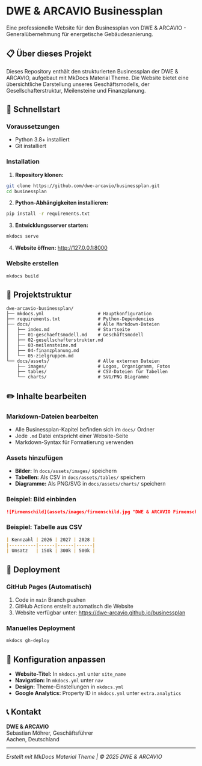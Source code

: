 # DWE & ARCAVIO Businessplan

Eine professionelle Website für den Businessplan von DWE & ARCAVIO - Generalübernehmung für energetische Gebäudesanierung.

## 📋 Über dieses Projekt

Dieses Repository enthält den strukturierten Businessplan der DWE & ARCAVIO, aufgebaut mit MkDocs Material Theme. Die Website bietet eine übersichtliche Darstellung unseres Geschäftsmodells, der Gesellschafterstruktur, Meilensteine und Finanzplanung.

## 🚀 Schnellstart

### Voraussetzungen
- Python 3.8+ installiert
- Git installiert

### Installation

1. **Repository klonen:**
```bash
git clone https://github.com/dwe-arcavio/businessplan.git
cd businessplan
```

2. **Python-Abhängigkeiten installieren:**
```bash
pip install -r requirements.txt
```

3. **Entwicklungsserver starten:**
```bash
mkdocs serve
```

4. **Website öffnen:** http://127.0.0.1:8000

### Website erstellen
```bash
mkdocs build
```

## 📁 Projektstruktur

```
dwe-arcavio-businessplan/
├── mkdocs.yml                    # Hauptkonfiguration
├── requirements.txt              # Python-Dependencies
├── docs/                         # Alle Markdown-Dateien
│   ├── index.md                  # Startseite
│   ├── 01-geschaeftsmodell.md    # Geschäftsmodell
│   ├── 02-gesellschafterstruktur.md
│   ├── 03-meilensteine.md
│   ├── 04-finanzplanung.md
│   └── 05-zielgruppen.md
└── docs/assets/                  # Alle externen Dateien
    ├── images/                   # Logos, Organigramm, Fotos
    ├── tables/                   # CSV-Dateien für Tabellen
    └── charts/                   # SVG/PNG Diagramme
```

## ✏️ Inhalte bearbeiten

### Markdown-Dateien bearbeiten
- Alle Businessplan-Kapitel befinden sich im `docs/` Ordner
- Jede `.md` Datei entspricht einer Website-Seite
- Markdown-Syntax für Formatierung verwenden

### Assets hinzufügen
- **Bilder:** In `docs/assets/images/` speichern
- **Tabellen:** Als CSV in `docs/assets/tables/` speichern
- **Diagramme:** Als PNG/SVG in `docs/assets/charts/` speichern

### Beispiel: Bild einbinden
```markdown
![Firmenschild](assets/images/firmenschild.jpg "DWE & ARCAVIO Firmenschild")
```

### Beispiel: Tabelle aus CSV
```markdown
| Kennzahl | 2026 | 2027 | 2028 |
|----------|------|------|------|
| Umsatz   | 150k | 300k | 500k |
```

## 🚀 Deployment

### GitHub Pages (Automatisch)
1. Code in `main` Branch pushen
2. GitHub Actions erstellt automatisch die Website
3. Website verfügbar unter: https://dwe-arcavio.github.io/businessplan

### Manuelles Deployment
```bash
mkdocs gh-deploy
```

## 🔧 Konfiguration anpassen

- **Website-Titel:** In `mkdocs.yml` unter `site_name`
- **Navigation:** In `mkdocs.yml` unter `nav`
- **Design:** Theme-Einstellungen in `mkdocs.yml`
- **Google Analytics:** Property ID in `mkdocs.yml` unter `extra.analytics`

## 📞 Kontakt

**DWE & ARCAVIO**  
Sebastian Möhrer, Geschäftsführer  
Aachen, Deutschland

---

*Erstellt mit MkDocs Material Theme | © 2025 DWE & ARCAVIO*